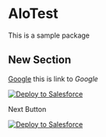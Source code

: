 # AloTest
This is a sample package

## New Section

[Google](https://wwww.google.com) this is link to *Google*

<a href="https://githubsfdeploy.herokuapp.com">
  <img alt="Deploy to Salesforce"
       src="https://raw.githubusercontent.com/afawcett/githubsfdeploy/master/deploy.png">
</a>

Next Button

<a href="https://githubsfdeploy.herokuapp.com?owner=thedges&repo=AloTest&ref=main">
  <img alt="Deploy to Salesforce"
       src="https://raw.githubusercontent.com/afawcett/githubsfdeploy/master/deploy.png">
</a>
